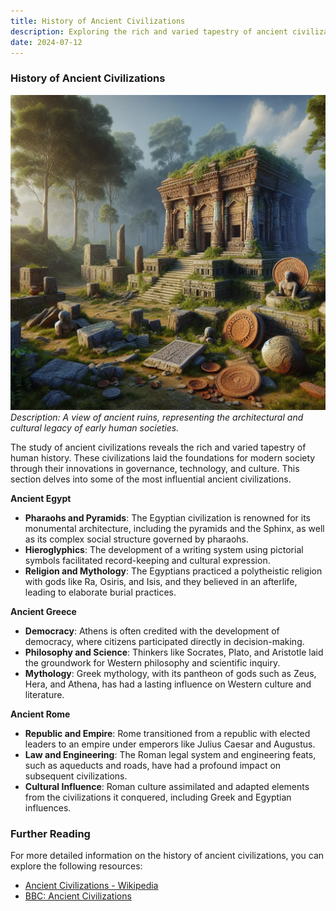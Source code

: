 ```yaml
---
title: History of Ancient Civilizations
description: Exploring the rich and varied tapestry of ancient civilizations, their innovations, and cultural legacies.
date: 2024-07-12
---
```


### History of Ancient Civilizations

![Ancient Civilization](/assets/images/ancient_civilization.webp)
*Description: A view of ancient ruins, representing the architectural and cultural legacy of early human societies.*

The study of ancient civilizations reveals the rich and varied tapestry of human history. These civilizations laid the foundations for modern society through their innovations in governance, technology, and culture. This section delves into some of the most influential ancient civilizations.

**Ancient Egypt**
- **Pharaohs and Pyramids**: The Egyptian civilization is renowned for its monumental architecture, including the pyramids and the Sphinx, as well as its complex social structure governed by pharaohs.
- **Hieroglyphics**: The development of a writing system using pictorial symbols facilitated record-keeping and cultural expression.
- **Religion and Mythology**: The Egyptians practiced a polytheistic religion with gods like Ra, Osiris, and Isis, and they believed in an afterlife, leading to elaborate burial practices.

**Ancient Greece**
- **Democracy**: Athens is often credited with the development of democracy, where citizens participated directly in decision-making.
- **Philosophy and Science**: Thinkers like Socrates, Plato, and Aristotle laid the groundwork for Western philosophy and scientific inquiry.
- **Mythology**: Greek mythology, with its pantheon of gods such as Zeus, Hera, and Athena, has had a lasting influence on Western culture and literature.

**Ancient Rome**
- **Republic and Empire**: Rome transitioned from a republic with elected leaders to an empire under emperors like Julius Caesar and Augustus.
- **Law and Engineering**: The Roman legal system and engineering feats, such as aqueducts and roads, have had a profound impact on subsequent civilizations.
- **Cultural Influence**: Roman culture assimilated and adapted elements from the civilizations it conquered, including Greek and Egyptian influences.

### Further Reading

For more detailed information on the history of ancient civilizations, you can explore the following resources:
- [Ancient Civilizations - Wikipedia](https://en.wikipedia.org/wiki/Ancient_civilizations)
- [BBC: Ancient Civilizations](https://www.bbc.co.uk/history/ancient)